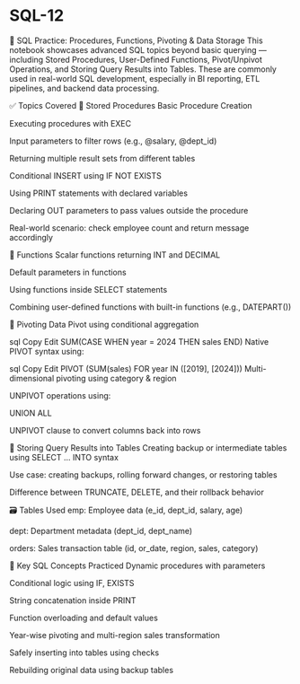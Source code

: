 # SQL-12
📘 SQL Practice: Procedures, Functions, Pivoting & Data Storage
This notebook showcases advanced SQL topics beyond basic querying — including Stored Procedures, User-Defined Functions, Pivot/Unpivot Operations, and Storing Query Results into Tables. These are commonly used in real-world SQL development, especially in BI reporting, ETL pipelines, and backend data processing.

✅ Topics Covered
🔹 Stored Procedures
Basic Procedure Creation

Executing procedures with EXEC

Input parameters to filter rows (e.g., @salary, @dept_id)

Returning multiple result sets from different tables

Conditional INSERT using IF NOT EXISTS

Using PRINT statements with declared variables

Declaring OUT parameters to pass values outside the procedure

Real-world scenario: check employee count and return message accordingly

🔹 Functions
Scalar functions returning INT and DECIMAL

Default parameters in functions

Using functions inside SELECT statements

Combining user-defined functions with built-in functions (e.g., DATEPART())

🔹 Pivoting Data
Pivot using conditional aggregation

sql
Copy
Edit
SUM(CASE WHEN year = 2024 THEN sales END)
Native PIVOT syntax using:

sql
Copy
Edit
PIVOT (SUM(sales) FOR year IN ([2019], [2024]))
Multi-dimensional pivoting using category & region

UNPIVOT operations using:

UNION ALL

UNPIVOT clause to convert columns back into rows

🔹 Storing Query Results into Tables
Creating backup or intermediate tables using SELECT ... INTO syntax

Use case: creating backups, rolling forward changes, or restoring tables

Difference between TRUNCATE, DELETE, and their rollback behavior

🗃️ Tables Used
emp: Employee data (e_id, dept_id, salary, age)

dept: Department metadata (dept_id, dept_name)

orders: Sales transaction table (id, or_date, region, sales, category)

📌 Key SQL Concepts Practiced
Dynamic procedures with parameters

Conditional logic using IF, EXISTS

String concatenation inside PRINT

Function overloading and default values

Year-wise pivoting and multi-region sales transformation

Safely inserting into tables using checks

Rebuilding original data using backup tables
